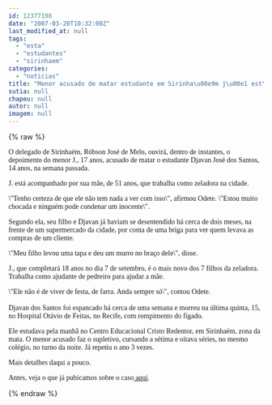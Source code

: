 ```yaml
---
id: 12377198
date: "2007-03-20T10:32:00Z"
last_modified_at: null
tags:
  - "esta"
  - "estudantes"
  - "sirinhaem"
categories:
  - "noticias"
title: "Menor acusado de matar estudante em Sirinha\u00e9m j\u00e1 est\u00e1 na delegacia para ser ouvido"
sutia: null
chapeu: null
autor: null
imagem: null
---
```

{% raw %}
<p><P><FONT face=Verdana>O delegado de Sirinhaém, Róbson José de Melo, ouvirá, dentro de instantes, o depoimento do menor J., 17 anos, acusado de matar o estudante Djavan José dos Santos, 14 anos, na semana passada.</FONT></P></p>
<p><P><FONT face=Verdana>J. está acompanhado por sua mãe, de 51 anos, que trabalha como zeladora na cidade.</FONT></P></p>
<p><P><FONT face=Verdana>\"Tenho certeza de que ele não tem nada a ver com isso\", afirmou Odete. \"Estou muito chocada e&nbsp;ninguém pode condenar um inocente\".</FONT></P></p>
<p><P><FONT face=Verdana>Segundo ela, seu filho e Djavan já haviam se desentendido há cerca de dois meses, na frente de um&nbsp;supermercado da cidade, por conta de uma briga para ver quem levava as compras de um cliente.</FONT></P></p>
<p><P><FONT face=Verdana>\"Meu filho levou uma tapa e deu um murro no braço dele\", disse. </FONT></P></p>
<p><P><FONT face=Verdana>J., que completará 18 anos no dia 7 de setembro, é o mais novo dos 7 filhos da zeladora. Trabalha como ajudante de pedreiro para ajudar a mãe. </FONT></P></p>
<p><P><FONT face=Verdana>\"Ele não é de viver de festa, de farra. Anda sempre só\", contou Odete.<BR>&nbsp; <BR>Djavan dos Santos foi espancado há cerca de uma semana e morreu na última quinta, 15, no Hospital Otávio de Feitas, no Recife, com rompimento do fígado.</FONT></P></p>
<p><P><FONT face=Verdana>Ele estudava pela manhã no Centro Educacional Cristo Redentor, em Sirinhaém, zona da mata. O menor acusado faz o supletivo, cursando a sétima e oitava séries, no mesmo colégio, no turno da noite. Já repetiu o ano 3 vezes.</FONT></P></p>
<p><P><FONT face=Verdana>Mais detalhes daqui a pouco.</FONT></P></p>
<p><P><FONT face=Verdana>Antes, veja o que já pubicamos sobre o caso<A href=\"https://jc3.uol.com.br/blogs/blogdejamildo/2007/03/16/index.php#6207\"> aqui</A>.</FONT></P> </p>
{% endraw %}